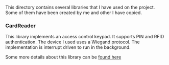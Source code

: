 This directory contains several libraries that I have used on the project. Some of them have been created by me and other I have copied.

### CardReader
This library implements an access control keypad. It supports PIN and RFID authentication. The device I used uses a Wiegand protocol. The implementation is interrupt driven to run in the background. 

Some more details about this library can be [found here](https://cat101.bitbucket.io/en/#!in%20wall/Keypad%20usage%20%26%20set%20up.md)
